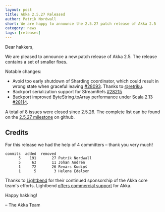 ```yaml
---
layout: post
title: Akka 2.5.27 Released
author: Patrik Nordwall
short: We are happy to announce the 2.5.27 patch release of Akka 2.5
category: news
tags: [releases]
---
```


Dear hakkers,

We are pleased to announce a new patch release of Akka 2.5. The release contains a set of smaller fixes.

Notable changes:

* Avoid too early shutdown of Sharding coordinator, which could result in wrong state when graceful leaving [#28093](https://github.com/akka/akka/issues/28093). Thanks to [@retriku](https://github.com/retriku).
* Backport serialization support for StreamRefs [#28215](https://github.com/akka/akka/issues/28215)
* Backport improved ByteString.toArray performance under Scala 2.13 [#28114](https://github.com/akka/akka/issues/28114).

A total of 8 issues were closed since 2.5.26. The complete list can be found on the [2.5.27 milestone](https://github.com/akka/akka/milestone/153?closed=1) on github.

## Credits

For this release we had the help of 4 committers – thank you very much!

```
commits  added  removed
      5    191       27 Patrik Nordwall
      5     63       11 Johan Andrén
      1     72       26 Renārs Kudiņš
      1      5        3 Helena Edelson
```

Thanks to [Lightbend](https://www.lightbend.com/) for their continued sponsorship of the Akka core team's efforts. Lightbend [offers commercial support](https://www.lightbend.com/lightbend-platform-subscription)
for Akka.

Happy hakking!

– The Akka Team
